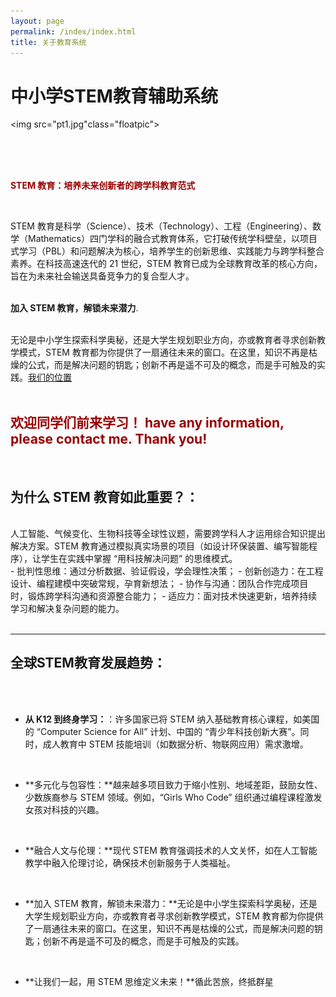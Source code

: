 ```yaml
---
layout: page
permalink: /index/index.html
title: 关于教育系统
---
```


#  中小学STEM教育辅助系统


<img src="pt1.jpg"class="floatpic">

<br><br><br>


**<font color="#990000">STEM 教育：培养未来创新者的跨学科教育范式</font>**

<br>

STEM 教育是科学（Science）、技术（Technology）、工程（Engineering）、数学（Mathematics）四门学科的融合式教育体系，它打破传统学科壁垒，以项目式学习（PBL）和问题解决为核心，培养学生的创新思维、实践能力与跨学科整合素养。在科技高速迭代的 21 世纪，STEM 教育已成为全球教育改革的核心方向，旨在为未来社会输送具备竞争力的复合型人才。
<br>
<br>

**加入 STEM 教育，解锁未来潜力**.<br>
<br>

无论是中小学生探索科学奥秘，还是大学生规划职业方向，亦或教育者寻求创新教学模式，STEM 教育都为你提供了一扇通往未来的窗口。在这里，知识不再是枯燥的公式，而是解决问题的钥匙；创新不再是遥不可及的概念，而是手可触及的实践。[我们的位置](https://emingyou.github.io/index/) 
<br>
<br>

**<font color="#990000">欢迎同学们前来学习！ have any information, please contact me. Thank you!</font>**
<br>
---
<br>

## 为什么 STEM 教育如此重要？：
<br>
人工智能、气候变化、生物科技等全球性议题，需要跨学科人才运用综合知识提出解决方案。STEM 教育通过模拟真实场景的项目（如设计环保装置、编写智能程序），让学生在实践中掌握 “用科技解决问题” 的思维模式。
<br>
- 批判性思维：通过分析数据、验证假设，学会理性决策；
- 创新创造力：在工程设计、编程建模中突破常规，孕育新想法；
- 协作与沟通：团队合作完成项目时，锻炼跨学科沟通和资源整合能力；
- 适应力：面对技术快速更新，培养持续学习和解决复杂问题的能力。

<br>
<br>

---

## 全球STEM教育发展趋势：
<br>
<br>

- **从 K12 到终身学习：**：许多国家已将 STEM 纳入基础教育核心课程，如美国的 “Computer Science for All” 计划、中国的 “青少年科技创新大赛”。同时，成人教育中 STEM 技能培训（如数据分析、物联网应用）需求激增。
<br>

- **多元化与包容性：**越来越多项目致力于缩小性别、地域差距，鼓励女性、少数族裔参与 STEM 领域。例如，“Girls Who Code” 组织通过编程课程激发女孩对科技的兴趣。
<br>

- **融合人文与伦理：**现代 STEM 教育强调技术的人文关怀，如在人工智能教学中融入伦理讨论，确保技术创新服务于人类福祉。
<br>

- **加入 STEM 教育，解锁未来潜力：**无论是中小学生探索科学奥秘，还是大学生规划职业方向，亦或教育者寻求创新教学模式，STEM 教育都为你提供了一扇通往未来的窗口。在这里，知识不再是枯燥的公式，而是解决问题的钥匙；创新不再是遥不可及的概念，而是手可触及的实践。
<br>

- **让我们一起，用 STEM 思维定义未来！**循此苦旅，终抵群星
<br>

<br>



